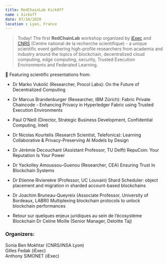 ```yaml
---
title: RedChainLab KickOff
name : kickoff
date: 07/10/2020
location : Lyon, France
---
```




> Today! The first **RedChainLab** workshop organized by [iExec](<https://iex.ec/fr/> "iExec") and [CNRS](<https://www.cnrs.fr/fr/page-daccueil> "CNRS") (Centre national de la recherche scientifique) - a unique scientific event gathering high-profile researchers from academia and industry around the topics of blockchain, decentralized cloud computing, edge computing, security, Trusted Execution Environments and Federated Learning.

🎤 Featuring scientific presentations from:

- Dr Marko Vukolić (Researcher, Procol Labs): On the Future of Decentralized Computing

- Dr Marcus Brandenburger (Researcher, IBM Zürich): Fabric Private Chaincode - Enhancing Privacy in Hyperledger Fabric using Trusted Execution Environments

- Paul O’Neill (Director, Strategic Business Development, Confidential Computing, Intel)

- Dr Nicolas Kourtelis  (Research Scientist, Telefonica): Learning Collaborative & Privacy-Preserving AI Models by Design

- Dr Jérémie Decouchant  (Assistant Professor, TU Delft)
RepuCoin: Your Reputation Is Your Power

- Dr Yackolley Amoussou-Guenou (Researcher, CEA)
Ensuring Trust In Blockchain Systems

- Dr Etienne Riviereère (Professor, UC Louvain)
Shard Scheduler: object placement and migration in sharded account-based blockchains

- Dr Joachim Bruneau-Queyreix (Associate Professor, University of Bordeaux, LABRI)
Multiplexing blockchain protocols to unlock blockchain performances

- Retour sur quelques enjeux juridiques au sein de l’écosystème Blockchain
Dr Celine Moille (Senior Manager, Deloitte Taj)

### Organizers:<br>
Sonia Ben Mokhtar (CNRS/INSA Lyon)<br>
Gilles Fedak (iExec)<br>
Anthony SIMONET (iExec)<br>
